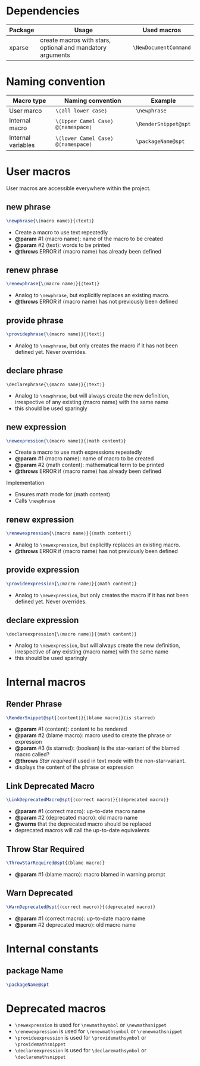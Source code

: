 # Dependencies
| Package | Usage                                                      | Used macros           |
| ------- | ---------------------------------------------------------- | --------------------- |
| xparse  | create macros with stars, optional and mandatory arguments | `\NewDocumentCommand` |

# Naming convention

| Macro type         | Naming convention                 | Example              |
| ------------------ | --------------------------------- | -------------------- |
| User marco         | `\⟨all lower case⟩`               | `\newphrase`         |
| Internal macro     | `\⟨Upper Camel Case⟩@⟨namespace⟩` | `\RenderSnippet@spt` |
| Internal variables | `\⟨lower Camel Case⟩@⟨namespace⟩` | `\packageName@spt`                     |

# User macros

User macros are accessible everywhere within the project.

## new phrase

```latex
\newphrase{\⟨macro name⟩}{⟨text⟩}
```
- Create a macro to use text repeatedly
- **@param** #1 ⟨macro name⟩: name of the macro to be created
- **@param** #2 ⟨text⟩: words to be printed
- **@throws** ERROR if ⟨macro name⟩ has already been defined

## renew phrase

```latex
\renewphrase{\⟨macro name⟩}{⟨text⟩}
```
- Analog to `\newphrase`, but explicitly replaces an existing macro.
- **@throws** ERROR if ⟨macro name⟩ has not previously been defined

## provide phrase

```latex
\providephrase{\⟨macro name⟩}{⟨text⟩}
```
- Analog to `\newphrase`, but only creates the macro if it has not been defined yet. Never overrides.

## declare phrase

`\declarephrase{\⟨macro name⟩}{⟨text⟩}`
- Analog to `\newphrase`, but will always create the new definition, irrespective of any existing ⟨macro name⟩ with the same name
- this should be used sparingly

## new expression

```latex
\newexpression{\⟨macro name⟩}{⟨math content⟩}
```
- Create a macro to use math expressions repeatedly
- **@param** #1 ⟨macro name⟩: name of macro to be created
- **@param** #2 ⟨math content⟩: mathematical term to be printed
- **@throws** ERROR if ⟨macro name⟩ has already been defined

Implementation
- Ensures math mode for ⟨math content⟩
- Calls `\newphrase` 

## renew expression

```latex
\renewexpression{\⟨macro name⟩}{⟨math content⟩}
```
- Analog to `\newexpression`, but explicitly replaces an existing macro.
- **@throws** ERROR if ⟨macro name⟩ has not previously been defined

## provide expression

```latex
\provideexpression{\⟨macro name⟩}{⟨math content⟩}
```
- Analog to `\newexpression`, but only creates the macro if it has not been defined yet. Never overrides.

## declare expression

`\declareexpression{\⟨macro name⟩}{⟨math content⟩}`
- Analog to `\newexpression`, but will always create the new definition, irrespective of any existing ⟨macro name⟩ with the same name
- this should be used sparingly

# Internal macros

## Render Phrase

```latex
\RenderSnippet@spt{⟨content⟩}{⟨blame macro⟩}⟨is starred⟩
```
- **@param** #1 ⟨content⟩: content to be rendered
- **@param** #2 ⟨blame macro⟩: macro used to create the phrase or expression
- **@param** #3 ⟨is starred⟩: (boolean) is the star-variant of the blamed macro called?
- **@throws** *Star required* if used in text mode with the non-star-variant.
- displays the content of the phrase or expression

## Link Deprecated Macro

```latex
\LinkDeprecatedMacro@spt{⟨correct macro⟩}{⟨deprecated macro⟩}
```
- **@param** #1 ⟨correct macro⟩: up-to-date macro name
- **@param** #2 ⟨deprecated macro⟩: old macro name
- **@warns** that the deprecated macro should be replaced
- deprecated macros will call the up-to-date equivalents

## Throw Star Required

```latex
\ThrowStarRequired@spt{⟨blame macro⟩}
```
- **@param** #1 ⟨blame macro⟩: macro blamed in warning prompt

## Warn Deprecated

```latex
\WarnDeprecated@spt{⟨correct macro⟩}{⟨deprecated macro⟩}
```
- **@param** #1 ⟨correct macro⟩: up-to-date macro name
- **@param** #2 deprecated macro⟩: old macro name

# Internal constants

## package Name

```latex
\packageName@spt
```

# Deprecated macros

- `\newexpression` is used for `\newmathsymbol` or `\newmathsnippet`
- `\renewexpression` is used for `\renewmathsymbol` or `\renewmathsnippet`
- `\provideexpression` is used for `\providemathsymbol` or `\providemathsnippet`
- `\declareexpression` is used for `\declaremathsymbol` or `\declaremathsnippet`